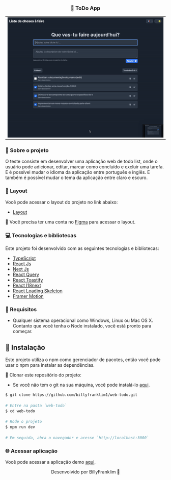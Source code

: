 <p align="center">
  <h3 align="center">📝 ToDo App</h3>
  <div align="center">
    <table>
      <tr>
        <td>
          <img src="public/images/preview.gif" width="500px" alt="Preview" />
        </td>
      </tr>
    </table>
  </div>
</p>

### 📖 Sobre o projeto

O teste consiste em desenvolver uma aplicação web de todo list, onde o usuário pode adicionar, editar, marcar como concluído e excluir uma tarefa. E é possível mudar o idioma da aplicação entre português e inglês. E também é possível mudar o tema da aplicação entre claro e escuro.

### 🎨 Layout

Você pode acessar o layout do projeto no link abaixo:

- [Layout]()

🚨 Você precisa ter uma conta no [Figma](https://www.figma.com) para acessar o layout.

### 💻 Tecnologias e bibliotecas

Este projeto foi desenvolvido com as seguintes tecnologias e bibliotecas:

- [TypeScript](https://www.typescriptlang.org/)
- [React Js](https://pt-br.reactjs.org/)
- [Next Js](https://nextjs.org/)
- [React Query](https://react-query.tanstack.com/)
- [React Toastify](https://fkhadra.github.io/react-toastify/introduction)
- [React I18next](https://react.i18next.com/)
- [React Loading Skeleton](https://www.npmjs.com/package/react-loading-skeleton)
- [Framer Motion](https://www.framer.com/motion/)

### 🚧 Requisitos

- Qualquer sistema operacional como Windows, Linux ou Mac OS X. Contanto que você tenha o Node instalado, você está pronto para começar.

## 🧱 Instalação

Este projeto utiliza o npm como gerenciador de pacotes, então você pode usar o npm para instalar as dependências.

🚨 Clonar este repositório do projeto:

- Se você não tem o git na sua máquina, você pode instalá-lo [aqui](https://git-scm.com/downloads).

```bash
$ git clone https://github.com/billyfranklim1/web-todo.git

# Entre na pasta `web-todo`
$ cd web-todo

# Rode o projeto
$ npm run dev

# Em seguida, abra o navegador e acesse `http://localhost:3000`

```

<!-- acessar aplicação demo  -->

### 🌐 Acessar aplicação

Você pode acessar a aplicação demo [aqui](https://web-todo-psi.vercel.app/).

<p align="center">Desenvolvido por BillyFranklim 🚀</p>
